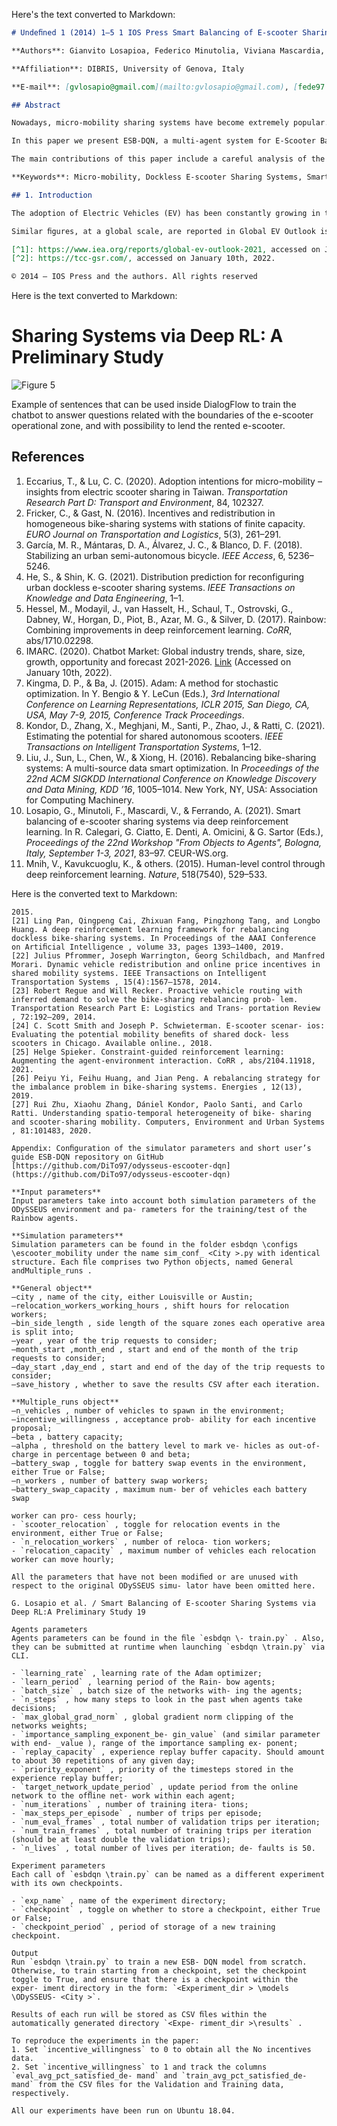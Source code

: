 Here's the text converted to Markdown:

```markdown
# Undeﬁned 1 (2014) 1–5 1 IOS Press Smart Balancing of E-scooter Sharing Systems via Deep Reinforcement Learning: A Preliminary Study

**Authors**: Gianvito Losapioa, Federico Minutolia, Viviana Mascardia, and Angelo Ferrandoa

**Affiliation**: DIBRIS, University of Genova, Italy

**E-mail**: [gvlosapio@gmail.com](mailto:gvlosapio@gmail.com), [fede97.minutoli@gmail.com](mailto:fede97.minutoli@gmail.com), [viviana.mascardi@unige.it](mailto:viviana.mascardi@unige.it), [angelo.ferrando@unige.it](mailto:angelo.ferrando@unige.it)

## Abstract

Nowadays, micro-mobility sharing systems have become extremely popular. Such systems consist in ﬂeets of dockless electric vehicles which are deployed in cities, and used by citizens to move in a more ecological and ﬂexible way. Unfortunately, one of the issues related to such technologies is its intrinsic load imbalance, since users can pick up and drop off the electric vehicles where they prefer. 

In this paper we present ESB-DQN, a multi-agent system for E-Scooter Balancing (ESB) based on Deep Reinforcement Learning where agents are implemented as Deep Q-Networks (DQN). ESB-DQN offers suggestions to pick or return e-scooters in order to make the ﬂeet usage and sharing as balanced as possible, still ensuring that the original plans of the user undergo only minor changes. 

The main contributions of this paper include a careful analysis of the state of the art, an innovative customer-oriented rebalancing strategy, the integration of state-of-the-art libraries for deep Reinforcement Learning into the existing ODySSEUS simulator of mobility sharing systems, and preliminary but promising experiments that suggest that our approach is worth further exploration.

**Keywords**: Micro-mobility, Dockless E-scooter Sharing Systems, Smart Balancing, Multi-agent Systems, Deep Reinforcement Learning

## 1. Introduction

The adoption of Electric Vehicles (EV) has been constantly growing in the last few years and this trend is expected to accelerate exponentially. From the analysis of the electric vehicle market growth across U.S. cities published in September 2021, it turns out that The electric vehicle market in the United States has grown from a few thousand vehicles in 2010 to more than 315 thousand vehicles sold annually from 2018 to 2020. In 2020, the electric share of new vehicle sales was approximately 2.4%, an increase from about 2% in 2019 [4].

Similar ﬁgures, at a global scale, are reported in Global EV Outlook issued in April 2021 by the International Energy Agency, IEA[^1]. While these reports deal with any kind of electric vehicles including cars and public transportation means, lightweight two-wheels vehicles play a very important role in boosting the green trend by changing the way we conceive mobility in our cities. As reported in the SLOCAT Transport and Climate Change Global Status Report 2nd Edition published in June 2021[^2].

[^1]: https://www.iea.org/reports/global-ev-outlook-2021, accessed on January 10th, 2022.
[^2]: https://tcc-gsr.com/, accessed on January 10th, 2022.

© 2014 – IOS Press and the authors. All rights reserved
```

Here is the text converted to Markdown:

# Sharing Systems via Deep RL: A Preliminary Study

![Figure 5](https://dummyimage.com/600x400/000/fff&text=Figure+5)

Example of sentences that can be used inside DialogFlow to train the chatbot to answer questions related with the boundaries of the e-scooter operational zone, and with possibility to lend the rented e-scooter.

## References
1. Eccarius, T., & Lu, C. C. (2020). Adoption intentions for micro-mobility – insights from electric scooter sharing in Taiwan. *Transportation Research Part D: Transport and Environment*, 84, 102327.
2. Fricker, C., & Gast, N. (2016). Incentives and redistribution in homogeneous bike-sharing systems with stations of finite capacity. *EURO Journal on Transportation and Logistics*, 5(3), 261–291.
3. García, M. R., Mántaras, D. A., Álvarez, J. C., & Blanco, D. F. (2018). Stabilizing an urban semi-autonomous bicycle. *IEEE Access*, 6, 5236–5246.
4. He, S., & Shin, K. G. (2021). Distribution prediction for reconfiguring urban dockless e-scooter sharing systems. *IEEE Transactions on Knowledge and Data Engineering*, 1–1.
5. Hessel, M., Modayil, J., van Hasselt, H., Schaul, T., Ostrovski, G., Dabney, W., Horgan, D., Piot, B., Azar, M. G., & Silver, D. (2017). Rainbow: Combining improvements in deep reinforcement learning. *CoRR*, abs/1710.02298.
6. IMARC. (2020). Chatbot Market: Global industry trends, share, size, growth, opportunity and forecast 2021-2026. [Link](https://www.imarcgroup.com/chatbot-market) (Accessed on January 10th, 2022).
7. Kingma, D. P., & Ba, J. (2015). Adam: A method for stochastic optimization. In Y. Bengio & Y. LeCun (Eds.), *3rd International Conference on Learning Representations, ICLR 2015, San Diego, CA, USA, May 7-9, 2015, Conference Track Proceedings*.
8. Kondor, D., Zhang, X., Meghjani, M., Santi, P., Zhao, J., & Ratti, C. (2021). Estimating the potential for shared autonomous scooters. *IEEE Transactions on Intelligent Transportation Systems*, 1–12.
9. Liu, J., Sun, L., Chen, W., & Xiong, H. (2016). Rebalancing bike-sharing systems: A multi-source data smart optimization. In *Proceedings of the 22nd ACM SIGKDD International Conference on Knowledge Discovery and Data Mining, KDD ’16*, 1005–1014. New York, NY, USA: Association for Computing Machinery.
10. Losapio, G., Minutoli, F., Mascardi, V., & Ferrando, A. (2021). Smart balancing of e-scooter sharing systems via deep reinforcement learning. In R. Calegari, G. Ciatto, E. Denti, A. Omicini, & G. Sartor (Eds.), *Proceedings of the 22nd Workshop "From Objects to Agents", Bologna, Italy, September 1-3, 2021*, 83–97. CEUR-WS.org.
11. Mnih, V., Kavukcuoglu, K., & others. (2015). Human-level control through deep reinforcement learning. *Nature*, 518(7540), 529–533.

Here is the converted text to Markdown:

```
2015. 
[21] Ling Pan, Qingpeng Cai, Zhixuan Fang, Pingzhong Tang, and Longbo Huang. A deep reinforcement learning framework for rebalancing dockless bike-sharing systems. In Proceedings of the AAAI Conference on Artiﬁcial Intelligence , volume 33, pages 1393–1400, 2019. 
[22] Julius Pfrommer, Joseph Warrington, Georg Schildbach, and Manfred Morari. Dynamic vehicle redistribution and online price incentives in shared mobility systems. IEEE Transactions on Intelligent Transportation Systems , 15(4):1567–1578, 2014. 
[23] Robert Regue and Will Recker. Proactive vehicle routing with inferred demand to solve the bike-sharing rebalancing prob- lem. Transportation Research Part E: Logistics and Trans- portation Review , 72:192–209, 2014. 
[24] C. Scott Smith and Joseph P. Schwieterman. E-scooter scenar- ios: Evaluating the potential mobility beneﬁts of shared dock- less scooters in Chicago. Available online., 2018. 
[25] Helge Spieker. Constraint-guided reinforcement learning: Augmenting the agent-environment interaction. CoRR , abs/2104.11918, 2021. 
[26] Peiyu Yi, Feihu Huang, and Jian Peng. A rebalancing strategy for the imbalance problem in bike-sharing systems. Energies , 12(13), 2019. 
[27] Rui Zhu, Xiaohu Zhang, Dániel Kondor, Paolo Santi, and Carlo Ratti. Understanding spatio-temporal heterogeneity of bike- sharing and scooter-sharing mobility. Computers, Environment and Urban Systems , 81:101483, 2020. 

Appendix: Conﬁguration of the simulator parameters and short user’s guide ESB-DQN repository on GitHub 
[https://github.com/DiTo97/odysseus-escooter-dqn](https://github.com/DiTo97/odysseus-escooter-dqn) 

**Input parameters** 
Input parameters take into account both simulation parameters of the ODySSEUS environment and pa- rameters for the training/test of the Rainbow agents.

**Simulation parameters** 
Simulation parameters can be found in the folder esbdqn \configs \escooter_mobility under the name sim_conf_ <City >.py with identical structure. Each ﬁle comprises two Python objects, named General andMultiple_runs . 

**General object**
–city , name of the city, either Louisville or Austin; 
–relocation_workers_working_hours , shift hours for relocation workers; 
–bin_side_length , side length of the square zones each operative area is split into; 
–year , year of the trip requests to consider; 
–month_start ,month_end , start and end of the month of the trip requests to consider; 
–day_start ,day_end , start and end of the day of the trip requests to consider; 
–save_history , whether to save the results CSV after each iteration. 

**Multiple_runs object**
–n_vehicles , number of vehicles to spawn in the environment; 
–incentive_willingness , acceptance prob- ability for each incentive proposal; 
–beta , battery capacity; 
–alpha , threshold on the battery level to mark ve- hicles as out-of-charge in percentage between 0 and beta; 
–battery_swap , toggle for battery swap events in the environment, either True or False; 
–n_workers , number of battery swap workers; 
–battery_swap_capacity , maximum num- ber of vehicles each battery swap
```

```
worker can pro- cess hourly; 
- `scooter_relocation` , toggle for relocation events in the environment, either True or False; 
- `n_relocation_workers` , number of reloca- tion workers; 
- `relocation_capacity` , maximum number of vehicles each relocation worker can move hourly; 

All the parameters that have not been modiﬁed or are unused with respect to the original ODySSEUS simu- lator have been omitted here.

G. Losapio et al. / Smart Balancing of E-scooter Sharing Systems via Deep RL:A Preliminary Study 19

Agents parameters
Agents parameters can be found in the ﬁle `esbdqn \- train.py` . Also, they can be submitted at runtime when launching `esbdqn \train.py` via CLI. 

- `learning_rate` , learning rate of the Adam optimizer; 
- `learn_period` , learning period of the Rain- bow agents; 
- `batch_size` , batch size of the networks with- ing the agents; 
- `n_steps` , how many steps to look in the past when agents take decisions; 
- `max_global_grad_norm` , global gradient norm clipping of the networks weights; 
- `importance_sampling_exponent_be- gin_value` (and similar parameter with end- _value ), range of the importance sampling ex- ponent; 
- `replay_capacity` , experience replay buffer capacity. Should amount to about 30 repetitions of any given day; 
- `priority_exponent` , priority of the timesteps stored in the experience replay buffer; 
- `target_network_update_period` , update period from the online network to the ofﬂine net- work within each agent; 
- `num_iterations` , number of training itera- tions; 
- `max_steps_per_episode` , number of trips per episode; 
- `num_eval_frames` , total number of validation trips per iteration; 
- `num_train_frames` , total number of training trips per iteration (should be at least double the validation trips); 
- `n_lives` , total number of lives per iteration; de- faults is 50. 

Experiment parameters
Each call of `esbdqn \train.py` can be named as a different experiment with its own checkpoints. 

- `exp_name` , name of the experiment directory; 
- `checkpoint` , toggle on whether to store a checkpoint, either True or False; 
- `checkpoint_period` , period of storage of a new training checkpoint. 

Output
Run `esbdqn \train.py` to train a new ESB- DQN model from scratch. Otherwise, to train starting from a checkpoint, set the checkpoint toggle to True, and ensure that there is a checkpoint within the exper- iment directory in the form: `<Experiment_dir > \models \ODySSEUS- <City >`. 

Results of each run will be stored as CSV ﬁles within the automatically generated directory `<Expe- riment_dir >\results` . 

To reproduce the experiments in the paper: 
1. Set `incentive_willingness` to 0 to obtain all the No incentives data. 
2. Set `incentive_willingness` to 1 and track the columns `eval_avg_pct_satisfied_de- mand` and `train_avg_pct_satisfied_de- mand` from the CSV ﬁles for the Validation and Training data, respectively. 

All our experiments have been run on Ubuntu 18.04.
```

